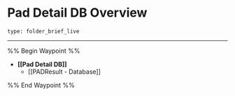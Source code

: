 # Pad Detail DB Overview
 
```ccard
type: folder_brief_live
```
 
---

%% Begin Waypoint %%
- **[[Pad Detail DB]]**
	- [[PADResult - Database]]

%% End Waypoint %%
